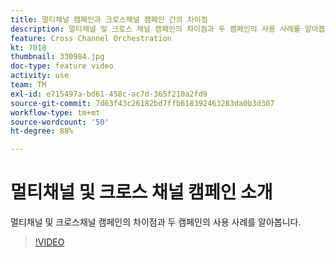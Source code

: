 ```yaml
---
title: 멀티채널 캠페인과 크로스채널 캠페인 간의 차이점
description: 멀티채널 및 크로스 채널 캠페인의 차이점과 두 캠페인의 사용 사례를 알아봅니다.
feature: Cross Channel Orchestration
kt: 7018
thumbnail: 330984.jpg
doc-type: feature video
activity: use
team: TM
exl-id: e715497a-bd61-458c-ac7d-365f210a2fd9
source-git-commit: 7d63f43c26182bd7ffb618392463283da0b3d307
workflow-type: tm+mt
source-wordcount: '50'
ht-degree: 88%

---
```


# 멀티채널 및 크로스 채널 캠페인 소개

멀티채널 및 크로스채널 캠페인의 차이점과 두 캠페인의 사용 사례를 알아봅니다.

>[!VIDEO](https://video.tv.adobe.com/v/330984?quality=12)
